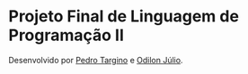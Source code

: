 # Projeto Final de Linguagem de Programação II
Desenvolvido  por   [Pedro Targino](https://github.com/ptfarias) e [Odilon Júlio](https://github.com/OdilonJulio).    

